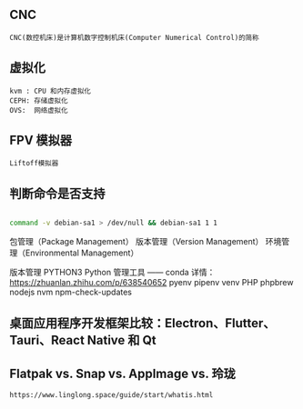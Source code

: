 ## CNC

    CNC(数控机床)是计算机数字控制机床(Computer Numerical Control)的简称

## 虚拟化

    kvm : CPU 和内存虚拟化
    CEPH: 存储虚拟化
    OVS:  网络虚拟化

## FPV 模拟器

    Liftoff模拟器

## 判断命令是否支持

```bash

command -v debian-sa1 > /dev/null && debian-sa1 1 1

```

包管理（Package Management）
版本管理（Version Management）
环境管理（Environmental Management）

版本管理
PYTHON3
Python 管理工具 —— conda 详情： https://zhuanlan.zhihu.com/p/638540652
pyenv pipenv venv
PHP
phpbrew
nodejs
nvm
npm-check-updates

## 桌面应用程序开发框架比较：Electron、Flutter、Tauri、React Native 和 Qt

## Flatpak vs. Snap vs. AppImage vs. 玲珑

    https://www.linglong.space/guide/start/whatis.html

